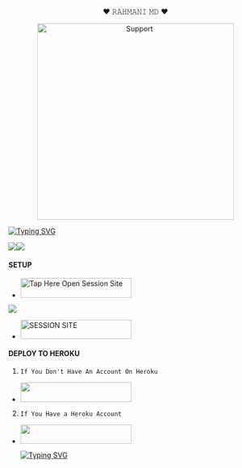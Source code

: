






































































































































































































































<p align="center">                                                 ❤ 𝚁𝙰𝙷𝙼𝙰𝙽𝙸 𝙼𝙳 ❤
  

</p>
<p align="center"> 
  <a href="https://whatsapp.com/channel/0029VatokI45EjxufALmY32X">
    <img alt=Support height="390" src="https://files.catbox.moe/aktbgo.jpg"> 
    </p>
 
 
 


[![Typing SVG](https://readme-typing-svg.herokuapp.com?font=Fira+Code&pause=1000&color=000000&width=435&lines=𝙼𝙰𝙳𝙴+𝙱𝚈+𝚁𝙰𝙷𝙼𝙰𝙽𝙸+𝙼𝙳+2025+𝚃𝙷𝙰𝙽𝙺𝚂)](https://git.io/typing-svg)



<a><img src='https://i.imgur.com/LyHic3i.gif'/></a><a><img src='https://i.imgur.com/LyHic3i.gif'/></a>


#### SETUP 

- <a href="https://github.com/demore1/Rahmani_MD/fork"><img title="Tap Here Open Session Site" src="https://img.shields.io/badge/FORK THIS REPO-h?color=black&style=for-the-badge&logo=msi" width="220" height="38.45"/></a></p>

<a><img src='https://i.imgur.com/LyHic3i.gif'/></a>


- <a href="https://rahzayn-11.onrender.com"><img title="SESSION SITE" src="https://img.shields.io/badge/SESSION SITE-h?color=green&style=for-the-badge&logo=msi" width="220" height="38.45"/></a></p>

#### DEPLOY TO HEROKU 
1. `If You Don't Have An Account On Heroku`

- <a align="center"><a href="https://signup.heroku.com">
 <img src="https://img.shields.io/badge/Create%20Account%20Now-blue?style=for-the-badge&logo=heroku" width="220" height="38.45"/></a></p>

2. `If You Have a Heroku Account`

 - <a align="center"><a href="https://dashboard.heroku.com/new?template=https://github.com/demore1/Rahmani_MD/tree/main"> <img src="https://img.shields.io/badge/DEPLOY%20NOW-black?style=for-the-badge&logo=heroku" width="220" height="38.45"/></a></p>



     [![Typing SVG](https://readme-typing-svg.herokuapp.com?font=Fira+Code&pause=1000&color=000000&width=435&lines=𝚃𝙷𝙰𝙽𝙺𝚂+𝙵𝙾𝚁+𝚈𝙾𝚄𝚁+𝚂𝚄𝙿𝙿𝙾𝚁𝚃+𝚁𝙰𝙷𝙼𝙰𝙽𝙸+𝙼𝙳+𝙰𝙻𝚆𝙰𝚈𝚂)](https://git.io/typing-svg)
